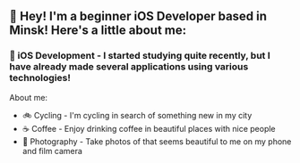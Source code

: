 
<h2>👋 Hey! I'm a beginner iOS Developer based in Minsk! Here's a little about me:</h2>

### 📱 iOS Development - I started studying quite recently, but I have already made several applications using various technologies!

About me:

- 🚲 Cycling - I'm cycling in search of something new in my city
- ☕ Coffee - Enjoy drinking coffee in beautiful places with nice people
- 📸 Photography - Take photos of that seems beautiful to me on my phone and film camera
